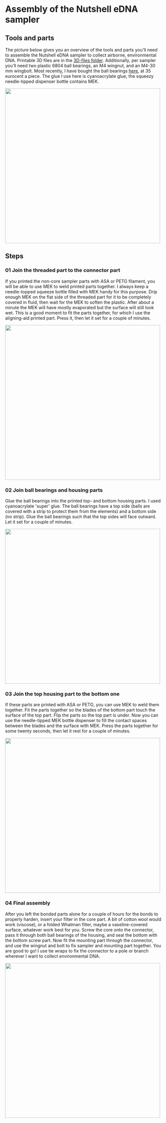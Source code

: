 # Assembly of the Nutshell eDNA sampler
## Tools and parts
The picture below gives you an overview of the tools and parts you'll need to assemble the Nutshell eDNA sampler to collect airborne, environmental DNA. Printable 3D files are in the [3D-files folder](https://github.com/J4n-M44rt3n/Nutshell-eDNA-sampler/tree/master/3D-files). Additionally, per sampler you'll need two plastic 6804 ball bearings, an M4 wingnut, and an M4-30 mm wingbolt. Most recently, I have bought the ball bearings [here](https://gzhearing.en.alibaba.com/), at 35 eurocent a piece. The glue I use here is cyanoacrylate glue, the squeezy needle-tipped dispenser bottle contains MEK.
<p align="left">
<img src="./Media/assemble-DNAir-sampler-00.png" width=500>
</p>


## Steps

### 01 Join the threaded part to the connector part
If you printed the non-core sampler parts with ASA or PETG filament, you will be able to use MEK to weld printed parts together. I always keep a needle-topped squeeze bottle filled with MEK handy for this purpose. Drip enough MEK on the flat side of the threaded part for it to be completely covered in fluid, then wait for the MEK to soften the plastic. After about a minute the MEK will have mostly evaporated but the surface will still look wet. This is a good moment to fit the parts together, for which I use the aligning-aid printed part. Press it, then let it set for a couple of minutes.
<p align="left">
<img src="./Media/assemble-DNAir-sampler-01.png" width=500>
</p>

### 02 Join ball bearings and housing parts
Glue the ball bearings into the printed top- and bottom housing parts. I used cyanoacrylate 'super' glue. The ball bearings have a top side (balls are covered with a strip to protect them from the elements) and a bottom side (no strip). Glue the ball bearings such that the top sides will face outward. Let it set for a couple of minutes.
<p align="left">
<img src="./Media/assemble-DNAir-sampler-02.png" width=500>
</p>

### 03 Join the top housing part to the bottom one
If these parts are printed with ASA or PETG, you can use MEK to weld them together. Fit the parts together so the blades of the bottom part touch the surface of the top part. Flip the parts so the top part is under. Now you can use the needle-tipped MEK bottle dispenser to fill the contact spaces between the blades and the surface with MEK. Press the parts together for some twenty seconds, then let it rest for a couple of minutes.
<p align="left">
<img src="./Media/assemble-DNAir-sampler-03.png" width=500>
</p>

### 04 Final assembly
After you left the bonded parts alone for a couple of hours for the bonds to properly harden, insert your filter in the core part. A bit of cotton wool would work (viscose), or a folded Whatman filter, maybe a vaseline-covered surface, whatever work best for you. Screw the core onto the connector, pass it through both ball bearings of the housing, and seal the bottom with the bottom screw part. Now fit the mounting part through the connector, and use the wingnut and bolt to fix sampler and mounting part together. You are good to go! I use tie wraps to fix the connector to a pole or branch wherever I want to collect environmental DNA.
<p align="left">
<img src="./Media/assemble-DNAir-sampler-04.png" width=500>
</p>


